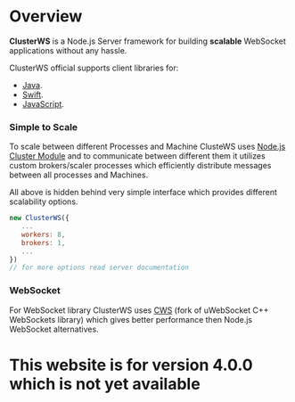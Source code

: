 # Overview

**ClusterWS** is a Node.js Server framework for building **scalable** WebSocket applications without any hassle. 

ClusterWS official supports client libraries for:
* [Java](https://github.com/ClusterWS/ClusterWS-Client-Java).
* [Swift](https://github.com/ClusterWS/ClusterWS-Client-Swift).
* [JavaScript](https://github.com/ClusterWS/ClusterWS-Client-JS).

<!-- ClusterWS officially support Java, Swift and JavaScript (browser and server) clients. -->

<!-- Add Pictures of Client libraries with  -->
<!-- <p align="center">
    <a href="https://github.com/ClusterWS/ClusterWS-Client-Swift"><img src="https://user-images.githubusercontent.com/18750503/37686010-8ec97d8c-2cfa-11e8-844a-3c79043d3c83.png" width="150"/></a>
    <a href="https://github.com/ClusterWS/ClusterWS-Client-Java"><img src="https://user-images.githubusercontent.com/18750503/37686016-96558d5c-2cfa-11e8-8d91-3a01122a73eb.png"
    width="150" /></a>
    <a href="https://github.com/ClusterWS/ClusterWS-Client-JS"><img src="https://user-images.githubusercontent.com/18750503/37686031-9fa2d888-2cfa-11e8-911e-d844a8753b88.png" width="150"/></a>
</p> -->



### Simple to Scale
To scale between different Processes and Machine ClusteWS uses [Node.js Cluster Module](https://nodejs.org/api/cluster.html) and to 
communicate between different them it utilizes custom brokers/scaler processes which efficiently distribute messages
between all processes and Machines. 

All above is hidden behind very simple interface which provides different scalability options.

```js
new ClusterWS({
   ...
   workers: 8,
   brokers: 1,
   ...
})
// for more options read server documentation
```
<!-- Add some description about pubsub -->


### WebSocket
For WebSocket library ClusterWS uses [CWS](https://github.com/ClusterWS/cWS) (fork of uWebSocket C++ WebSockets library) which gives better 
performance then Node.js WebSocket alternatives.


# This website is for version 4.0.0 which is not yet available